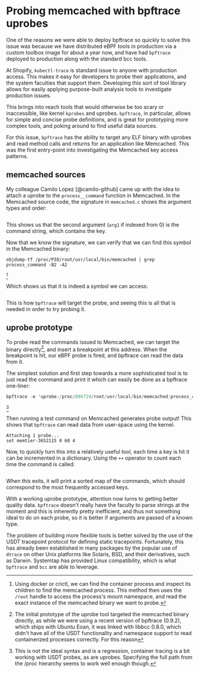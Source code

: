 # Probing memcached with bpftrace uprobes

One of the reasons we were able to deploy bpftrace so quickly to solve this
issue was because we have distributed eBPF tools in production via a custom
toolbox image for about a year now, and have had `bpftrace` deployed to
production along with the standard bcc tools.

At Shopify, `kubectl-trace` is standard issue to anyone with production
access. This makes it easy for developers to probe their applications,
and the system faculties that support them. Developing this sort of tool
library allows for easily applying purpose-built analysis tools to
investigate production issues.

This brings into reach tools that would otherwise be too scary or inaccessible,
like kernel `kprobes` and uprobes. `bpftrace`, in particular, allows for simple
and concise probe definitions, and is great for prototyping more complex tools,
and poking around to find useful data sources.

For this issue, `bpftrace` has the ability to target any ELF binary with
uprobes and read method calls and returns for an application like Memcached.
This was the first entry-point into investigating the Memcached key access
patterns.

## memcached sources

My colleague Camilo Lopez [@camilo-github] came up with the idea to attach a
uprobe to the `process__command` function in Memcached. In the Memcached
source code, the signature in `memcached.c` shows the argument types and order:

```{.c include=src/memcached/memcached.c startLine=5756 endLine=5756}
```

This shows us that the second argument (`arg1` if indexed from 0) is
the command string, which contains the key.

Now that we know the signature, we can verify that we can find this symbol in
the Memcached binary:

```
objdump-tT /proc/PID/root/usr/local/bin/memcached | grep process_command -B2 -A2

```
[^1]

Which shows us that it is indeed a symbol we can access:

```{.gnuassembler include=src/objdump.txt}
```

This is how `bpftrace` will target the probe, and seeing this is all that is
needed in order to try probing it.

## uprobe prototype

To probe read the commands issued to Memcached, we can target the binary
directly[^2], and insert a breakpoint at this address. When the breakpoint is
hit, our eBPF probe is fired, and bpftrace can read the data from it.

The simplest solution and first step towards a more sophisticated tool
is to just read the command and print it which can easily be done as a
bpftrace one-liner:

```awk
bpftrace -e 'uprobe:/proc/896719/root/usr/local/bin/memcached:process_command { printf("%s\n", str(arg1)) }'
```
[^6]

Then running a test command on Memcached generates probe output! This shows
that `bpftrace` can read data from user-space using the kernel.

```
Attaching 1 probe...
set memtier-3652115 0 60 4
```

Now, to quickly turn this into a relatively useful tool, each time a key is hit
it can be incremented in a dictionary. Using the `++` operator to count each
time the command is called:

```{.awk include=src/uprobe-v1.bt}
```

When this exits, it will print a sorted map of the commands, which should
correspond to the most frequently accessed keys.

With a working uprobe prototype, attention now turns to getting better
quality data. `bpftrace` doesn't really have the faculty to parse strings
at the moment and this is inherently pretty inefficient, and thus not
something ideal to do on each probe, so it is better if arguments are
passed of a known type.

The problem of building more flexible tools is better solved by the use of the
USDT tracepoint protocol for defining static tracepoints. Fortunately, this has
already been established in many packages by the popular use of `dtrace`
on other Unix platforms like Solaris, BSD, and their derivatives, such as
Darwin. Systemtap has provided Linux compatibility, which is what `bpftrace`
and `bcc` are able to leverage.

[^1]: Using docker or crictl, we can find the container process and inspect its
    children to find the memcached process. This method then uses the `/root`
    handle to access the process's mount namespace, and read the exact instance
    of the memcached binary we want to probe.

[^2]: The initial prototype of the uprobe tool targeted the memcached binary
    directly, as while we were using a recent version of bpftrace (0.9.2), which
    ships with Ubuntu Eoan, it was linked with libbcc 0.8.0, which didn't have
    all of the USDT functionality and namespace support to read containerized
    processes correctly. For this reason
[^6]: This is not the ideal syntax and is a regression, container tracing is a
    bit working with USDT probes, as are uprobes. Specifying the full path from
    the /proc hierarchy seems to work well enough though.
